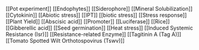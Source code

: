 [[Pot experiment]]
[[Endophytes]]
[[Siderophore]]
[[Mineral Solubilization]]
[[Cytokinin]]
[[Abiotic stress]]
[[IPT]]
[[biotic stress]]
[[Stress response]]
[[Plant Yield]]
[[Abscisic acid]]
[[Promoter]]
[[Luciferase]]
[[Rice]]
[[Gibberellic acid]]
[[Seed germination]]
[[Heat stress]]
[[Induced Systemic Resistance (Isr)]]
[[Resistance-related Enzyme]]
[[Tagitinin A (Tag A)]]
[[Tomato Spotted Wilt Orthotospovirus (Tswv)]]
